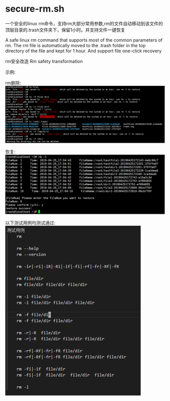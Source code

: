 # secure-rm.sh

一个安全的linux rm命令，支持rm大部分常用参数,rm的文件自动移动到该文件的顶层目录的.trash文件夹下，保留1小时。并支持文件一键恢复

A safe linux rm command that supports most of the common parameters of rm. The rm file is automatically moved to the .trash folder in the top directory of the file and kept for 1 hour. And support file one-click recovery


rm安全改造
Rm safety transformation

示例:

rm删除:
  ![image](https://github.com/gxglls/secure-rm.sh/blob/master/img/%E5%88%A0%E9%99%A4.png)
  
恢复:
  ![image](https://github.com/gxglls/secure-rm.sh/blob/master/img/%E6%81%A2%E5%A4%8D.png)
  
 以下测试用例均测试通过:
  ![image](https://github.com/gxglls/secure-rm.sh/blob/master/img/test.png)
